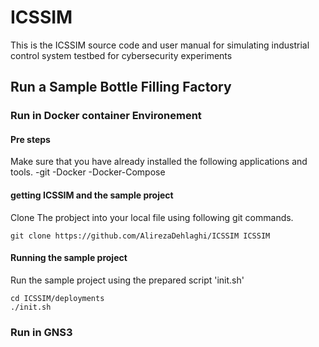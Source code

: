# ICSSIM
This is the ICSSIM source code and user manual for simulating industrial control system testbed for cybersecurity experiments


## Run a Sample Bottle Filling Factory

### Run in Docker container Environement

#### Pre steps
Make sure that you have already installed the following applications and tools. 
-git
-Docker
-Docker-Compose

#### getting ICSSIM and the sample project
Clone The probject into your local file using following git commands.
```
git clone https://github.com/AlirezaDehlaghi/ICSSIM ICSSIM
```
#### Running the sample project 
Run the sample project using the prepared script 'init.sh'
```
cd ICSSIM/deployments
./init.sh
```

### Run in GNS3
